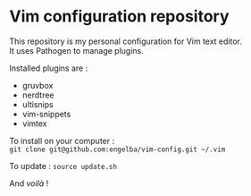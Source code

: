 # Vim configuration repository

This repository is my personal configuration for Vim text editor.  
It uses Pathogen to manage plugins.  

Installed plugins are :
- gruvbox
- nerdtree
- ultisnips
- vim-snippets
- vimtex

To install on your computer :  
`git clone git@github.com:engelba/vim-config.git ~/.vim`

To update :
`source update.sh`


And *voilà* !
